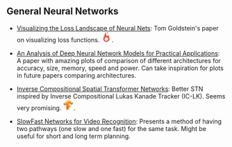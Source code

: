 
## General Neural Networks
- [Visualizing the Loss Landscape of Neural Nets](https://arxiv.org/abs/1801.10130): Tom Goldstein's paper on visualizing loss functions.  [<img src="../README/images/logo/pytorch.jpg" width="24" height="24" />](https://github.com/tomgoldstein/loss-landscape). 

- [An Analysis of Deep Neural Network Models for Practical Applications](https://arxiv.org/abs/1605.07678): A paper with amazing plots of comparison of different architectures for accuracy, size, memory, speed and power. Can take inspiration for plots in future papers comparing architectures.

- [Inverse Compositional Spatial Transformer Networks](https://arxiv.org/abs/1612.03897): Better STN inspired by Inverse Compositional Lukas Kanade Tracker (IC-LK). Seems very promising.  [<img src="../README/images/logo/tf.jpg" width="24" height="24" />](https://github.com/chenhsuanlin/inverse-compositional-STN).

- [SlowFast Networks for Video Recognition](https://arxiv.org/pdf/1812.03982): Presents a method of having two pathways (one slow and one fast) for the same task. Might be useful for short and long term planning. 

